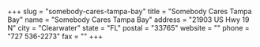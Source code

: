 +++
slug = "somebody-cares-tampa-bay"
title = "Somebody Cares Tampa Bay"
name = "Somebody Cares Tampa Bay"
address = "21903 US Hwy 19 N"
city = "Clearwater"
state = "FL"
postal = "33765"
website = ""
phone = "727 536-2273"
fax = ""
+++
